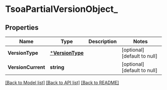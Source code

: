 # TsoaPartialVersionObject_

## Properties
Name | Type | Description | Notes
------------ | ------------- | ------------- | -------------
**VersionType** | [***VersionType**](VersionType.md) |  | [optional] [default to null]
**VersionCurrent** | **string** |  | [optional] [default to null]

[[Back to Model list]](../README.md#documentation-for-models) [[Back to API list]](../README.md#documentation-for-api-endpoints) [[Back to README]](../README.md)

